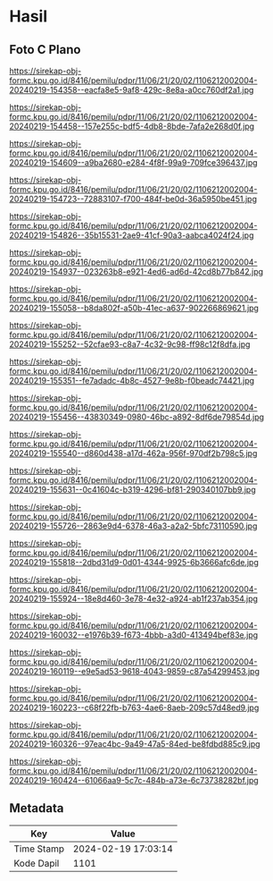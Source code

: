 # Hasil

## Foto C Plano

https://sirekap-obj-formc.kpu.go.id/8416/pemilu/pdpr/11/06/21/20/02/1106212002004-20240219-154358--eacfa8e5-9af8-429c-8e8a-a0cc760df2a1.jpg

https://sirekap-obj-formc.kpu.go.id/8416/pemilu/pdpr/11/06/21/20/02/1106212002004-20240219-154458--157e255c-bdf5-4db8-8bde-7afa2e268d0f.jpg

https://sirekap-obj-formc.kpu.go.id/8416/pemilu/pdpr/11/06/21/20/02/1106212002004-20240219-154609--a9ba2680-e284-4f8f-99a9-709fce396437.jpg

https://sirekap-obj-formc.kpu.go.id/8416/pemilu/pdpr/11/06/21/20/02/1106212002004-20240219-154723--72883107-f700-484f-be0d-36a5950be451.jpg

https://sirekap-obj-formc.kpu.go.id/8416/pemilu/pdpr/11/06/21/20/02/1106212002004-20240219-154826--35b15531-2ae9-41cf-90a3-aabca4024f24.jpg

https://sirekap-obj-formc.kpu.go.id/8416/pemilu/pdpr/11/06/21/20/02/1106212002004-20240219-154937--023263b8-e921-4ed6-ad6d-42cd8b77b842.jpg

https://sirekap-obj-formc.kpu.go.id/8416/pemilu/pdpr/11/06/21/20/02/1106212002004-20240219-155058--b8da802f-a50b-41ec-a637-902266869621.jpg

https://sirekap-obj-formc.kpu.go.id/8416/pemilu/pdpr/11/06/21/20/02/1106212002004-20240219-155252--52cfae93-c8a7-4c32-9c98-ff98c12f8dfa.jpg

https://sirekap-obj-formc.kpu.go.id/8416/pemilu/pdpr/11/06/21/20/02/1106212002004-20240219-155351--fe7adadc-4b8c-4527-9e8b-f0beadc74421.jpg

https://sirekap-obj-formc.kpu.go.id/8416/pemilu/pdpr/11/06/21/20/02/1106212002004-20240219-155456--43830349-0980-46bc-a892-8df6de79854d.jpg

https://sirekap-obj-formc.kpu.go.id/8416/pemilu/pdpr/11/06/21/20/02/1106212002004-20240219-155540--d860d438-a17d-462a-956f-970df2b798c5.jpg

https://sirekap-obj-formc.kpu.go.id/8416/pemilu/pdpr/11/06/21/20/02/1106212002004-20240219-155631--0c41604c-b319-4296-bf81-290340107bb9.jpg

https://sirekap-obj-formc.kpu.go.id/8416/pemilu/pdpr/11/06/21/20/02/1106212002004-20240219-155726--2863e9d4-6378-46a3-a2a2-5bfc73110590.jpg

https://sirekap-obj-formc.kpu.go.id/8416/pemilu/pdpr/11/06/21/20/02/1106212002004-20240219-155818--2dbd31d9-0d01-4344-9925-6b3666afc6de.jpg

https://sirekap-obj-formc.kpu.go.id/8416/pemilu/pdpr/11/06/21/20/02/1106212002004-20240219-155924--18e8d460-3e78-4e32-a924-ab1f237ab354.jpg

https://sirekap-obj-formc.kpu.go.id/8416/pemilu/pdpr/11/06/21/20/02/1106212002004-20240219-160032--e1976b39-f673-4bbb-a3d0-413494bef83e.jpg

https://sirekap-obj-formc.kpu.go.id/8416/pemilu/pdpr/11/06/21/20/02/1106212002004-20240219-160119--e9e5ad53-9618-4043-9859-c87a54299453.jpg

https://sirekap-obj-formc.kpu.go.id/8416/pemilu/pdpr/11/06/21/20/02/1106212002004-20240219-160223--c68f22fb-b763-4ae6-8aeb-209c57d48ed9.jpg

https://sirekap-obj-formc.kpu.go.id/8416/pemilu/pdpr/11/06/21/20/02/1106212002004-20240219-160326--97eac4bc-9a49-47a5-84ed-be8fdbd885c9.jpg

https://sirekap-obj-formc.kpu.go.id/8416/pemilu/pdpr/11/06/21/20/02/1106212002004-20240219-160424--61066aa9-5c7c-484b-a73e-6c73738282bf.jpg


## Metadata

| Key        | Value               |
| ---------- | ------------------- |
| Time Stamp | 2024-02-19 17:03:14 |
| Kode Dapil | 1101                |



